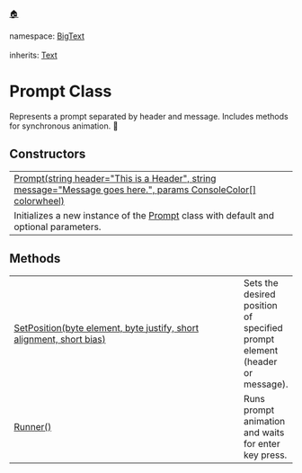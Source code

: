 <a href="https://github.com/cipher1i/BigConsole/blob/master/README.md#bigconsole">🏠</a><br/><br/>
namespace: <a href="https://github.com/cipher1i/BigConsole/blob/master/documentation/BigText/README.md#bigtext-namespace">BigText</a>
<br/><br/>
inherits: <a href="https://github.com/cipher1i/BigConsole/blob/master/documentation/BigText/Text.md#text-class">Text</a>

<h1 id="prompt-class">Prompt Class</h1>
Represents a prompt separated by header and message.  Includes methods for synchronous animation. &#x1F34E;

<h2>Constructors</h2>
<table>
<tbody>
<tr>
<td>
<a href="#">
Prompt(string header="This is a Header", string message="Message goes here.", params ConsoleColor[] colorwheel)
</a>
</td>
</tr>
<tr>
<td>
Initializes a new instance of the <a href="#prompt-class">Prompt</a> class with default and optional parameters.
</td>
</tr>
</tbody>
</table>

<h2>Methods</h2>
<table>
<tbody>
<tr>
<td width="489">
<a href="#">SetPosition(byte element, byte justify, short alignment, short bias)</a>
</td>
<td>
Sets the desired position of specified prompt element (header or message).
</td>
</tr>
<tr>
<td>
<a href="#">Runner()</a>
</td>
<td>
Runs prompt animation and waits for enter key press.
</td>
</tr>
</tbody>
</table>
